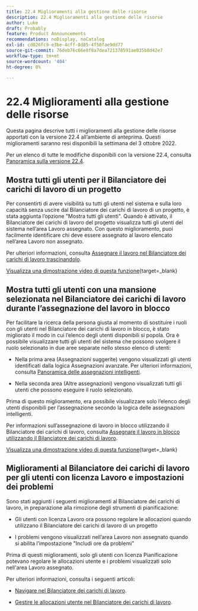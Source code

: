 ```yaml
---
title: 22.4 Miglioramenti alla gestione delle risorse
description: 22.4 Miglioramenti alla gestione delle risorse
author: Luke
draft: Probably
feature: Product Announcements
recommendations: noDisplay, noCatalog
exl-id: cd026fc9-e3be-4cff-8d85-4f50fae9dd77
source-git-commit: 76deb76c66e8f8a7dea721378591ae035b8d42e7
workflow-type: tm+mt
source-wordcount: '404'
ht-degree: 0%

---
```


# 22.4 Miglioramenti alla gestione delle risorse

Questa pagina descrive tutti i miglioramenti alla gestione delle risorse apportati con la versione 22.4 all’ambiente di anteprima. Questi miglioramenti saranno resi disponibili la settimana del 3 ottobre 2022.

Per un elenco di tutte le modifiche disponibili con la versione 22.4, consulta [Panoramica sulla versione 22.4](/help/quicksilver/product-announcements/product-releases/22.4-release-activity/22-4-release-overview.md).

## Mostra tutti gli utenti per il Bilanciatore dei carichi di lavoro di un progetto

Per consentirti di avere visibilità su tutti gli utenti nel sistema e sulla loro capacità senza uscire dal Bilanciatore dei carichi di lavoro di un progetto, è stata aggiunta l’opzione &quot;Mostra tutti gli utenti&quot;. Quando è attivato, il Bilanciatore dei carichi di lavoro del progetto visualizza tutti gli utenti del sistema nell’area Lavoro assegnato. Con questo miglioramento, puoi facilmente identificare chi deve essere assegnato al lavoro elencato nell’area Lavoro non assegnato.

Per ulteriori informazioni, consulta [Assegnare il lavoro nel Bilanciatore dei carichi di lavoro trascinandolo](/help/quicksilver/resource-mgmt/workload-balancer/assign-work-in-workload-balancer-by-drag-and-drop.md).

[Visualizza una dimostrazione video di questa funzione](https://video.tv.adobe.com/v/3412873/){target=_blank}

## Mostra tutti gli utenti con una mansione selezionata nel Bilanciatore dei carichi di lavoro durante l’assegnazione del lavoro in blocco

Per facilitare la ricerca della persona giusta al momento di sostituire i ruoli con gli utenti nel Bilanciatore dei carichi di lavoro in blocco, è stato migliorato il modo in cui l’elenco degli utenti disponibili si popola. Ora è possibile visualizzare tutti gli utenti del sistema che possono svolgere il ruolo selezionato in due aree separate nello stesso elenco di utenti:

* Nella prima area (Assegnazioni suggerite) vengono visualizzati gli utenti identificati dalla logica Assegnazioni avanzate. Per ulteriori informazioni, consulta [Panoramica delle assegnazioni intelligenti](/help/quicksilver/manage-work/tasks/assign-tasks/smart-assignments.md).

* Nella seconda area (Altre assegnazioni) vengono visualizzati tutti gli utenti che possono eseguire il ruolo selezionato.

Prima di questo miglioramento, era possibile visualizzare solo l’elenco degli utenti disponibili per l’assegnazione secondo la logica delle assegnazioni intelligenti.

Per informazioni sull’assegnazione di lavoro in blocco utilizzando il Bilanciatore dei carichi di lavoro, consulta [Assegnare il lavoro in blocco utilizzando il Bilanciatore dei carichi di lavoro](/help/quicksilver/resource-mgmt/workload-balancer/assign-work-in-workload-balancer-in-bulk.md).

[Visualizza una dimostrazione video di questa funzione](https://video.tv.adobe.com/v/3412874/){target=_blank}

## Miglioramenti al Bilanciatore dei carichi di lavoro per gli utenti con licenza Lavoro e impostazioni dei problemi

Sono stati aggiunti i seguenti miglioramenti al Bilanciatore dei carichi di lavoro, in preparazione alla rimozione degli strumenti di pianificazione:

* Gli utenti con licenza Lavoro ora possono regolare le allocazioni quando utilizzano il Bilanciatore dei carichi di lavoro di un progetto

* I problemi vengono visualizzati nell’area Lavoro non assegnato quando si abilita l’impostazione &quot;Includi ore da problemi&quot;

Prima di questi miglioramenti, solo gli utenti con licenza Pianificazione potevano regolare le allocazioni utente e i problemi visualizzati solo nell&#39;area Lavoro assegnato.

Per ulteriori informazioni, consulta i seguenti articoli:

* [Navigare nel Bilanciatore dei carichi di lavoro](/help/quicksilver/resource-mgmt/workload-balancer/navigate-the-workload-balancer.md).

* [Gestire le allocazioni utente nel Bilanciatore dei carichi di lavoro](/help/quicksilver/resource-mgmt/workload-balancer/manage-user-allocations-workload-balancer.md).

